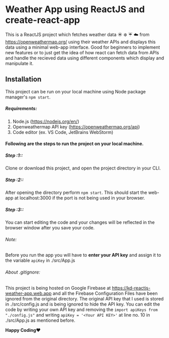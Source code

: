# Weather App using ReactJS and create-react-app

This is a ReactJS project which fetches weather data :sunny: :snowflake: :umbrella: :cloud: from https://openweathermap.org/ using their weather APIs and displays this data using a minimal web-app interface. Good for beginners to implement new features or to just get the idea of how react can fetch data from APIs and handle the recieved data using different components which display and manipulate it.

## Installation

This project can be run on your local machine using Node package manager's `npm start`.

##### Requirements:

1. Node.js (https://nodejs.org/en/)
2. Openweathermap API key (https://openweathermap.org/api)
3. Code editor (ex. VS Code, JetBrains WebStorm)

#### Following are the steps to run the project on your local machine.

##### Step :1::

Clone or download this project, and open the project directory in your CLI.

##### Step :2::

After opening the directory perform `npm start`. This should start the web-app at localhost:3000 if the port is not being used in
your browser.

##### Step :3::

You can start editing the code and your changes will be reflected in the browser window after you save your code.

###### Note:

Before you run the app you will have to **enter your API key** and assign it to the variable `apiKey` in ./src/App.js

###### About .gitignore:

This project is being hosted on Google Firebase at https://kd-reactjs-weather-app.web.app and all the Firebase Configuration Files
have been ignored from the original directory.
The original API key that I used is stored in ./src/config.js and is being ignored to hide the API key. You can edit the code by writing your own API key and removing the `import apiKeys from "./config.js"` and writing `apiKey = '<Your API KEY>'` at line no. 10 in ./src/App.js as mentioned before.

**Happy Coding**:heart:
